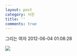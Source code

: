 ```yaml
---
layout: post
category: 사진
title: ''
comments: true
---
```

그리는 여자
2012-06-04 01:08:28


  

![][link0]

  


[link0]:https://t1.daumcdn.net/cfile/tistory/182CB63F4FCB8BEC0D
